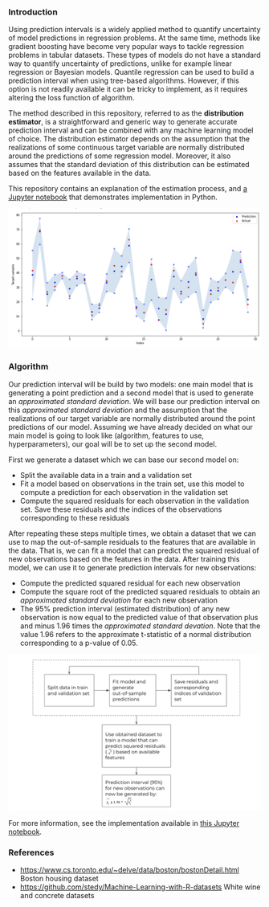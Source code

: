 
### Introduction

Using prediction intervals is a widely applied method to quantify uncertainty of model predictions in regression problems. At the same time, methods like gradient boosting have become very popular ways to tackle regression problems in tabular datasets. These types of models do not have a standard way to quantify uncertainty of predictions, unlike for example linear regression or Bayesian models. Quantile regression can be used to build a prediction interval when using tree-based algorithms. However, if this option is not readily available it can be tricky to implement, as it requires altering the loss function of algorithm.

The method described in this repository, referred to as the **distribution estimator**, is a straightforward and generic way to generate accurate prediction interval and can be combined with any machine learning model of choice. The distribution estimator depends on the assumption that the realizations of some continuous target variable are normally distributed around the predictions of some regression model. Moreover, it also assumes that the standard deviation of this distribution can be estimated based on the features available in the data. 

This repository contains an explanation of the estimation process, and [a Jupyter notebook](Example.ipynb) that demonstrates implementation in Python. 

<img src="images/prediction_interval_plot.png" alt="Plot of prediction interval generated in notebook" width="800"/>


### Algorithm

Our prediction interval will be build by two models: one main model that is generating a point prediction and a second model that is used to generate an *approximated standard deviation*. 
We will base our prediction interval on this *approximated standard deviation* and the assumption that the realizations of our target variable are normally distributed around the point predictions of our model. Assuming we have already decided on what our main model is going to look like (algorithm, features to use, hyperparameters), our goal will be to set up the second model.  

First we generate a dataset which we can base our second model on:

* Split the available data in a train and a validation set
* Fit a model based on observations in the train set, use this model to compute a prediction for each observation in the validation set
* Compute the squared residuals for each observation in the validation set. Save these residuals and the indices of the observations corresponding to these residuals

After repeating these steps multiple times, we obtain a dataset that we can use to map the out-of-sample residuals to the features that are available in the data. That is, we can fit a model that can predict the squared residual of new observations based on the features in the data. After training this model, we can use it to generate prediction intervals for new observations:

* Compute the predicted squared residual for each new observation
* Compute the square root of the predicted squared residuals to obtain an *approximated standard deviation* for each new observation
* The 95% prediction interval (estimated distribution) of any new observation is now equal to the predicted value of that observation plus and minus 1.96 times the *approximated standard devation*. Note that the value 1.96 refers to the approximate t-statistic of a normal distribution corresponding to a p-value of 0.05. 

<img src="images/algorithm.png" alt="Visual representation" width="800"/>

For more information, see the implementation available in [this Jupyter notebook](Example.ipynb). 

### References

* https://www.cs.toronto.edu/~delve/data/boston/bostonDetail.html Boston housing dataset
* https://github.com/stedy/Machine-Learning-with-R-datasets White wine and concrete datasets